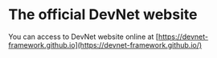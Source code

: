 # The official DevNet website
You can access to DevNet website online at [https://devnet-framework.github.io](https://devnet-framework.github.io/)

